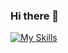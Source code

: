 ### Hi there 👋

[![My Skills](https://skillicons.dev/icons?i=js,html,python,wordpress)](https://skillicons.dev)
